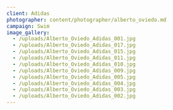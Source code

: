 ```yaml
---
client: Adidas
photographer: content/photographer/alberto_oviedo.md
campaign: Swim
image_gallery:
  - /uploads/Alberto_Oviedo_Adidas_001.jpg
  - /uploads/Alberto_Oviedo_Adidas_017.jpg
  - /uploads/Alberto_Oviedo_Adidas_015.jpg
  - /uploads/Alberto_Oviedo_Adidas_011.jpg
  - /uploads/Alberto_Oviedo_Adidas_010.jpg
  - /uploads/Alberto_Oviedo_Adidas_009.jpg
  - /uploads/Alberto_Oviedo_Adidas_005.jpg
  - /uploads/Alberto_Oviedo_Adidas_004.jpg
  - /uploads/Alberto_Oviedo_Adidas_003.jpg
  - /uploads/Alberto_Oviedo_Adidas_002.jpg
---
```


